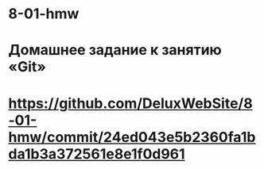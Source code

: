 # 8-01-hmw

# Домашнее задание к занятию «Git»

# https://github.com/DeluxWebSite/8-01-hmw/commit/24ed043e5b2360fa1bda1b3a372561e8e1f0d961
